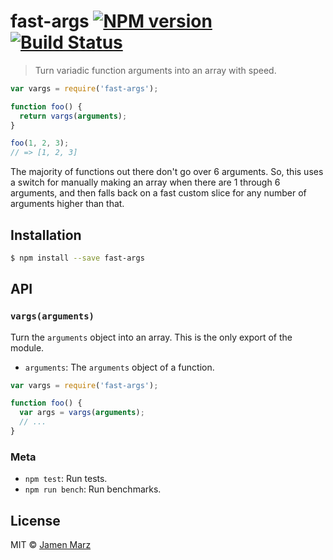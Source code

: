 # fast-args [![NPM version](https://badge.fury.io/js/fast-args.svg)](https://npmjs.org/package/fast-args) [![Build Status](https://travis-ci.org/jamen/fast-args.svg?branch=master)](https://travis-ci.org/jamen/fast-args)

> Turn variadic function arguments into an array with speed.

```js
var vargs = require('fast-args');

function foo() {
  return vargs(arguments);
}

foo(1, 2, 3);
// => [1, 2, 3]
```

The majority of functions out there don't go over 6 arguments.  So, this uses a switch for manually making an array when there are 1 through 6 arguments, and then falls back on a fast custom slice for any number of arguments higher than that.

## Installation

```sh
$ npm install --save fast-args
```

## API

### `vargs(arguments)`
Turn the `arguments` object into an array.  This is the only export of the module.
 - `arguments`: The `arguments` object of a function.

```js
var vargs = require('fast-args');

function foo() {
  var args = vargs(arguments);
  // ...
}
```

### Meta

 - `npm test`: Run tests.
 - `npm run bench`: Run benchmarks.

## License

MIT © [Jamen Marz](https://github.com/jamen)
